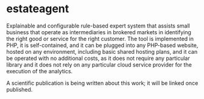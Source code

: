 # estateagent
 Explainable and configurable rule-based expert system that assists small business that operate as intermediaries in brokered markets in identifying the right good or service for the right customer. The tool is implemented in PHP, it is self-contained, and it can be plugged into any PHP-based website, hosted on any environment, including basic shared hosting plans, and it can be operated with no additional costs, as it does not require any particular library and it does not rely on any particular cloud service provider for the execution of the analytics.
 
 A scientific publication is being written about this work; it will be linked once published.
